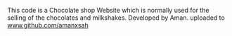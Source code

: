 This code is a Chocolate shop Website which is normally used for the selling of the chocolates and milkshakes. Developed by Aman.
uploaded to www.github.com/amanxsah